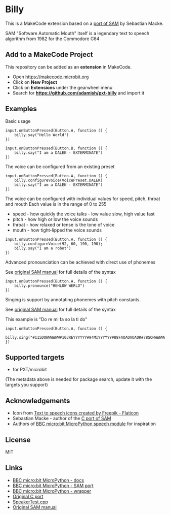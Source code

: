# Billy

This is a MakeCode extension based on a [port of SAM](https://github.com/s-macke/SAM) by Sebastian Macke. 

SAM "Software Automatic Mouth" itself is a legendary text to speech algorithm from 1982 for the Commodore C64

## Add to a MakeCode Project

This repository can be added as an **extension** in MakeCode.

- Open https://makecode.microbit.org
- Click on **New Project**
- Click on **Extensions** under the gearwheel menu
- Search for **https://github.com/adamish/pxt-billy** and import it

## Examples

Basic usage

```block
input.onButtonPressed(Button.A, function () {
    billy.say("Hello World")
})

input.onButtonPressed(Button.B, function () {
    billy.say("I am a DALEK - EXTERMINATE")
})
```

The voice can be configured from an existing preset

```
input.onButtonPressed(Button.A, function () {
    billy.configureVoice(VoicePreset.DALEK)
    billy.say("I am a DALEK - EXTERMINATE")
})
```

The voice can be configured with individual values for speed, pitch, throat and mouth 
Each value is in the range of 0 to 255

* speed - how quickly the voice talks - low value slow, high value fast
* pitch - how high or low the voice sounds
* throat - how relaxed or tense is the tone of voice
* mouth - how tight-lipped the voice sounds

```
input.onButtonPressed(Button.A, function () {
    billy.configureVoice(92, 60, 190, 190);
    billy.say("I am a robot")
})
```

Advanced pronounciation can be achieved with direct use of phonemes

See [original SAM manual](https://github.com/discordier/sam/blob/master/docs/manual.md) for full details of the syntax 

```block
input.onButtonPressed(Button.A, function () {
    billy.pronounce("HEHLOW WERLD")
})
```

Singing is support by annotating phonemes with pitch constants. 

See [original SAM manual](https://github.com/discordier/sam/blob/master/docs/manual.md) for full details of the syntax 

This example is "Do re mi fa so la ti do"

```block
input.onButtonPressed(Button.A, function () {
    billy.sing("#115DOWWWWWW#103REYYYYYY#94MIYYYYYY#88FAOAOAOAOR#78SOHWWWWW#70LAOAOAOAOR#62TIYYYYYY#58DOWWWWWW"")
})
```

## Supported targets

* for PXT/microbit

(The metadata above is needed for package search, update it with the targets you support)

## Acknowledgements
* Icon from [Text to speech icons created by Freepik - Flaticon](https://www.flaticon.com/free-icons/text-to-speech)
* Sebastian Macke - author of the [C port of SAM](https://github.com/s-macke/SAM)
* Authors of [BBC micro:bit MicroPython speech module](https://github.com/bbcmicrobit/micropython/tree/master/source/lib/sam) for inspiration

## License 

MIT

## Links

 * [BBC micro:bit MicroPython - docs](https://microbit-micropython.readthedocs.io/en/latest/tutorials/speech.html)
 * [BBC micro:bit MicroPython - SAM port](https://github.com/bbcmicrobit/micropython/tree/master/source/lib/sam)
 * [BBC micro:bit MicroPython - wrapper](https://github.com/bbcmicrobit/micropython/blob/master/source/microbit/modspeech.c)
 * [Original C port](https://github.com/s-macke/SAM)
 * [SpeakerTest.cpp](https://github.com/lancaster-university/microbit-v2-samples/blob/master/source/samples/SpeakerTest.cpp)
 * [Original SAM manual](https://archive.org/details/user_manual_s.a.m.)
 
